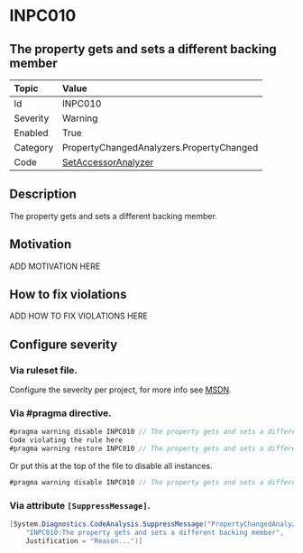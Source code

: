 # INPC010
## The property gets and sets a different backing member

| Topic    | Value
| :--      | :--
| Id       | INPC010
| Severity | Warning
| Enabled  | True
| Category | PropertyChangedAnalyzers.PropertyChanged
| Code     | [SetAccessorAnalyzer](https://github.com/DotNetAnalyzers/PropertyChangedAnalyzers/blob/master/PropertyChangedAnalyzers/Analyzers/SetAccessorAnalyzer.cs)

## Description

The property gets and sets a different backing member.

## Motivation

ADD MOTIVATION HERE

## How to fix violations

ADD HOW TO FIX VIOLATIONS HERE

<!-- start generated config severity -->
## Configure severity

### Via ruleset file.

Configure the severity per project, for more info see [MSDN](https://msdn.microsoft.com/en-us/library/dd264949.aspx).

### Via #pragma directive.
```C#
#pragma warning disable INPC010 // The property gets and sets a different backing member
Code violating the rule here
#pragma warning restore INPC010 // The property gets and sets a different backing member
```

Or put this at the top of the file to disable all instances.
```C#
#pragma warning disable INPC010 // The property gets and sets a different backing member
```

### Via attribute `[SuppressMessage]`.

```C#
[System.Diagnostics.CodeAnalysis.SuppressMessage("PropertyChangedAnalyzers.PropertyChanged", 
    "INPC010:The property gets and sets a different backing member", 
    Justification = "Reason...")]
```
<!-- end generated config severity -->